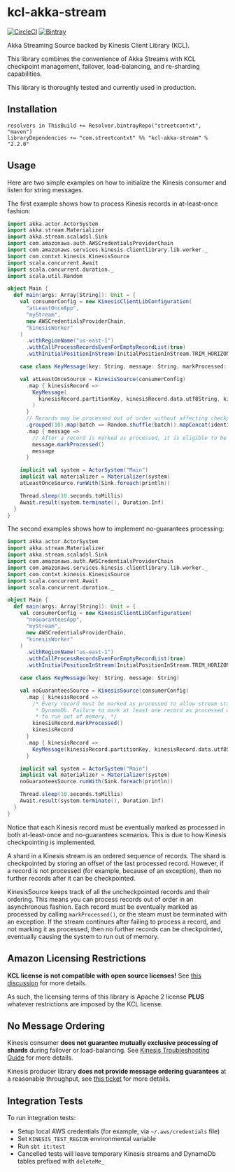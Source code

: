 # kcl-akka-stream
[![CircleCI](https://circleci.com/gh/StreetContxt/kcl-akka-stream/tree/master.svg?style=shield)](https://circleci.com/gh/StreetContxt/kcl-akka-stream/tree/master)
[![Bintray](https://img.shields.io/bintray/v/streetcontxt/maven/kcl-akka-stream)](https://bintray.com/streetcontxt/maven/kcl-akka-stream/_latestVersion)

Akka Streaming Source backed by Kinesis Client Library (KCL).

This library combines the convenience of Akka Streams with KCL checkpoint management, failover, load-balancing,
and re-sharding capabilities.

This library is thoroughly tested and currently used in production.


## Installation

```
resolvers in ThisBuild += Resolver.bintrayRepo("streetcontxt", "maven")
libraryDependencies += "com.streetcontxt" %% "kcl-akka-stream" % "2.2.0"
```


## Usage

Here are two simple examples on how to initialize the Kinesis consumer and listen for string messages.

The first example shows how to process Kinesis records in at-least-once fashion:
```scala
import akka.actor.ActorSystem
import akka.stream.Materializer
import akka.stream.scaladsl.Sink
import com.amazonaws.auth.AWSCredentialsProviderChain
import com.amazonaws.services.kinesis.clientlibrary.lib.worker._
import com.contxt.kinesis.KinesisSource
import scala.concurrent.Await
import scala.concurrent.duration._
import scala.util.Random

object Main {
  def main(args: Array[String]): Unit = {
    val consumerConfig = new KinesisClientLibConfiguration(
      "atLeastOnceApp",
      "myStream",
      new AWSCredentialsProviderChain,
      "kinesisWorker"
    )
      .withRegionName("us-east-1")
      .withCallProcessRecordsEvenForEmptyRecordList(true)
      .withInitialPositionInStream(InitialPositionInStream.TRIM_HORIZON)

    case class KeyMessage(key: String, message: String, markProcessed: () => Unit)

    val atLeastOnceSource = KinesisSource(consumerConfig)
      .map { kinesisRecord =>
        KeyMessage(
          kinesisRecord.partitionKey, kinesisRecord.data.utf8String, kinesisRecord.markProcessed
        )
      }
      // Records may be processed out of order without affecting checkpointing.
      .grouped(10).map(batch => Random.shuffle(batch)).mapConcat(identity)
      .map { message =>
        // After a record is marked as processed, it is eligible to be checkpointed in DynamoDb.
        message.markProcessed()
        message
      }

    implicit val system = ActorSystem("Main")
    implicit val materializer = Materializer(system)
    atLeastOnceSource.runWith(Sink.foreach(println))

    Thread.sleep(10.seconds.toMillis)
    Await.result(system.terminate(), Duration.Inf)
  }
}
```

The second examples shows how to implement no-guarantees processing:
```scala
import akka.actor.ActorSystem
import akka.stream.Materializer
import akka.stream.scaladsl.Sink
import com.amazonaws.auth.AWSCredentialsProviderChain
import com.amazonaws.services.kinesis.clientlibrary.lib.worker._
import com.contxt.kinesis.KinesisSource
import scala.concurrent.Await
import scala.concurrent.duration._

object Main {
  def main(args: Array[String]): Unit = {
    val consumerConfig = new KinesisClientLibConfiguration(
      "noGuaranteesApp",
      "myStream",
      new AWSCredentialsProviderChain,
      "kinesisWorker"
    )
      .withRegionName("us-east-1")
      .withCallProcessRecordsEvenForEmptyRecordList(true)
      .withInitialPositionInStream(InitialPositionInStream.TRIM_HORIZON)

    case class KeyMessage(key: String, message: String)

    val noGuaranteesSource = KinesisSource(consumerConfig)
      .map { kinesisRecord =>
        /* Every record must be marked as processed to allow stream state to be checkpointed in
         * DynamoDb. Failure to mark at least one record as processed will cause the application
         * to run out of memory. */
        kinesisRecord.markProcessed()
        kinesisRecord
      }
      .map { kinesisRecord =>
        KeyMessage(kinesisRecord.partitionKey, kinesisRecord.data.utf8String)
      }

    implicit val system = ActorSystem("Main")
    implicit val materializer = Materializer(system)
    noGuaranteesSource.runWith(Sink.foreach(println))

    Thread.sleep(10.seconds.toMillis)
    Await.result(system.terminate(), Duration.Inf)
  }
}
```

Notice that each Kinesis record must be eventually marked as processed in both at-least-once and
no-guarantees scenarios. This is due to how Kinesis checkpointing is implemented.

A shard in a Kinesis stream is an ordered sequence of records. The shard is checkpointed by storing an offset
of the last processed record. However, if a record is not processed (for example, because of an exception),
then no further records after it can be checkpointed.

KinesisSource keeps track of all the uncheckpointed records and their ordering. This means you can process
records out of order in an asynchronous fashion. Each record must be eventually marked as processed by
calling `markProcessed()`, or the steam must be terminated with an exception. If the stream continues
after failing to process a record, and not marking it as processed, then no further records can be checkpointed,
eventually causing the system to run out of memory.


## Amazon Licensing Restrictions
**KCL license is not compatible with open source licenses!** See
[this discussion](https://issues.apache.org/jira/browse/LEGAL-198) for more details.

As such, the licensing terms of this library is Apache 2 license **PLUS** whatever restrictions
are imposed by the KCL license.


## No Message Ordering
Kinesis consumer **does not guarantee mutually exclusive processing of shards** during failover or load-balancing.
See [Kinesis Troubleshooting Guide](http://docs.aws.amazon.com/streams/latest/dev/troubleshooting-consumers.html)
for more details.

Kinesis producer library **does not provide message ordering guarantees** at a reasonable throughput,
see [this ticket](https://github.com/awslabs/amazon-kinesis-producer/issues/23) for more details.


## Integration Tests
To run integration tests:
* Setup local AWS credentials (for example, via `~/.aws/credentials` file)
* Set `KINESIS_TEST_REGION` environmental variable
* Run `sbt it:test`
* Cancelled tests will leave temporary Kinesis streams and DynamoDb tables prefixed with `deleteMe_`
